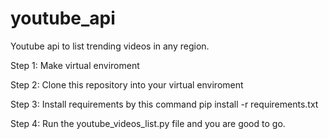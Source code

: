 # youtube_api
Youtube api to list trending videos in any region.

Step 1: Make virtual enviroment 

Step 2: Clone this repository into your virtual enviroment

Step 3: Install requirements by this command pip install -r requirements.txt

Step 4: Run the youtube_videos_list.py file and you are good to go.

